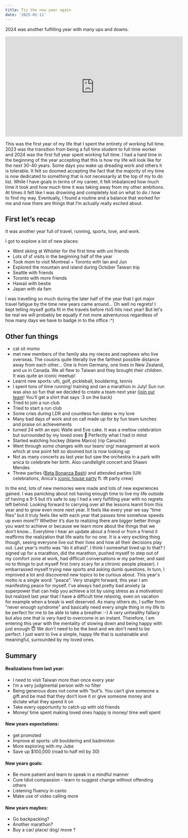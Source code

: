 ```yaml
---
title: Tis the new year again
date: '2025-01-11'
---
```



2024 was another fulfilling year with many ups and downs. 

<iframe width="560" height="315" src="https://www.youtube.com/embed/WdCOk2BrxMg?si=5ASGL-48eM5gsLMQ" title="YouTube video player" frameborder="0" allow="accelerometer; autoplay; clipboard-write; encrypted-media; gyroscope; picture-in-picture; web-share" referrerpolicy="strict-origin-when-cross-origin" allowfullscreen></iframe>


This was the first year of my life that I spent the entirety of working full time. 2023 was the transition from being a full time student to full time worker and 2024 was the first full year spent working full time. I had a hard time in the beginning of the year accepting that this is how my life will look like for the next 30-40 years. Some days you wake up dreading work and others it is tolerable. It felt so doomed accepting the fact that the majority of my time is now dedicated to something that is not necessarily at the top of my to do list. While I have goals in terms of my career, it felt imbalanced how much time it took and how much time it was taking away from my other ambitions. At times it felt like I was drowning and completely lost on what to do / how to find my way. Eventually, I found a routine and a balance that worked for me and now there are things that I’m actually really excited about. 


## First let’s recap
It was another year full of travel, running, sports, love, and work. 

I got to explore a lot of new places: 
- Went skiing at Whistler for the first time with uni friends
- Lots of sf visits in the beginning half of the year
- Took mom to visit Montreal + Toronto with Ian and Jun
- Explored the mountain and island during October Taiwan trip
- Seattle with friends
- Toronto with more friends
- Hawaii with bestie
- Japan with da fam

I was travelling so much during the later half of the year that I got major travel fatigue by the time new years came around... Oh well no regrets! I kept telling myself gotta fit in the travels before rto5 hits next year! But let's be real we will probably be equally if not more adventurous regardless of how many days we have to badge in to the office :^)

## Other fun things
- cat sit momo
- met new members of the family aka my nieces and nephews who live overseas. The cousins quite literally live the farthest possible distance away from each other... One is from Germany, one lives in New Zealand, and us in Canada. We all flew to Taiwan and they brought their children. It was quite an iconic meetup!
- Learnt new sports: ulti, golf, pickleball, bouldering, tennis 
- I spent tons of time running/ training and ran a marathon in July! Sun run was also so fun that we decided to create a team next year ([join our team](https://partiful.com/e/YQff5Nr6anG9t25cPOZc)! You’ll get a shirt that says :3 on the back) 
- Tried to join a run club
- Tried to start a run club 
- Some cries during LDR and countless fun dates w my love 
- Many bad days of work and on call made up for by fun team lunches and praise on achievements
- turned 24 with an epic Walle and Eve cake. It was a mellow celebration but surrounded by my loved ones 🥰 Perfectly what I had in mind
- Started watching hockey (blame Marco) (rip Canucks) 
- Went through some changes with our team/ org/ management at work which at one point felt so doomed but is now looking up 
- Not as many concerts as last year but saw the orchestra in a park with anica to celebrate her birth. Also candlelight concert and Shawn Mendes
- Threw parties ([Beta Bonanza Bash](https://partiful.com/e/bMTQBgkFwLESElbGV1JC)) and attended parties (Ulti celebrations, Anica's [iconic house party](https://partiful.com/e/sDyiKZUS44rDqFtTkYXx) ft. tft party crew) 

In the end, lots of new memories were made and lots of new experiences gained. I was panicking about not having enough time to live my life outside of having a 9-5 but it’s safe to say I had a very fulfilling year with no regrets left behind. Looking forward to carrying over all the lessons learnt from this year and to grow even more next year. It feels like every year we say “time flies” but it truly feels like with each year that passes time somehow speeds up even more?? Whether it’s due to realizing there are bigger better things you want to achieve or because we learn more about the things that we don’t know... Everytime I hear an update about a friend or from a friend it reaffirms the realization that life waits for no one. It is a very exciting thing though, seeing everyone live out their lives and how all their decisions play out. Last year's motto was “do it afraid”. I think I somewhat lived up to that? I signed up for a marathon, did the marathon, pushed myself to step out of my comfort zone at work, had difficult conversations w my partner, and said no to things to put myself first (very scary for a chronic people pleaser). I embarrassed myself trying new sports and asking dumb questions. In turn, I improved a lot and discovered new topics to be curious about. This year's motto is a single word: "peace". Very straight forward, this year I am manifesting peace for myself. I've always had pretty bad anxiety (a superpower that can help you achieve a lot by using stress as a motivation) but realized last year that I have a difficult time relaxing, even on vacation for example when a break is well deserved. As many others do, I suffer from "never enough syndrome" and basically need every single thing in my life to be perfect for me to be able to take a breather :-) A very unhealthy fallacy but also one that is very hard to overcome in an instant. Therefore, I am entering this year with the mentality of slowing down and being happy with just enough 😇 We don't need to be the best and we don't need to be perfect. I just want to live a simple, happy life that is sustainable and meaningful, surrounded by my loved ones.


## Summary
#### Realizations from last year: 
- I need to visit Taiwan more than once every year 
- I’m a very judgmental person with no filter 
- Being generous does not come with “but”s. You can’t give someone a gift and be mad that they don’t love it or give someone money and dictate what they spend it on 
- Take every opportunity to catch up with old friends 
- Money/ time spent making loved ones happy is money/ time well spent 

#### New years expectations: 
- get promoted 
- Improve at sports: ulti bouldering and badminton
- More exploring with my Jube 
- Save up $100,000 (road to half mil by 30)

#### New years goals: 
- Be more patient and learn to speak in a mindful manner
- Cure Idiot compassion - learn to suggest change without offending others 
- Listening fluency in canto
- Make use of video calling more 

#### New years maybes: 
- Go backpacking? 
- Another marathon? 
- Buy a car/ place/ dog/ move ? 

